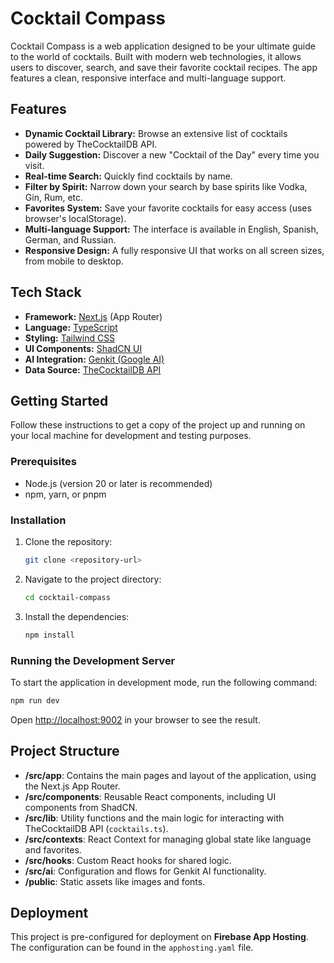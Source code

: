 # Cocktail Compass

Cocktail Compass is a web application designed to be your ultimate guide to the world of cocktails. Built with modern web technologies, it allows users to discover, search, and save their favorite cocktail recipes. The app features a clean, responsive interface and multi-language support.

## Features

- **Dynamic Cocktail Library:** Browse an extensive list of cocktails powered by TheCocktailDB API.
- **Daily Suggestion:** Discover a new "Cocktail of the Day" every time you visit.
- **Real-time Search:** Quickly find cocktails by name.
- **Filter by Spirit:** Narrow down your search by base spirits like Vodka, Gin, Rum, etc.
- **Favorites System:** Save your favorite cocktails for easy access (uses browser's localStorage).
- **Multi-language Support:** The interface is available in English, Spanish, German, and Russian.
- **Responsive Design:** A fully responsive UI that works on all screen sizes, from mobile to desktop.

## Tech Stack

- **Framework:** [Next.js](https://nextjs.org/) (App Router)
- **Language:** [TypeScript](https://www.typescriptlang.org/)
- **Styling:** [Tailwind CSS](https://tailwindcss.com/)
- **UI Components:** [ShadCN UI](https://ui.shadcn.com/)
- **AI Integration:** [Genkit (Google AI)](https://firebase.google.com/docs/genkit)
- **Data Source:** [TheCocktailDB API](https://www.thecocktaildb.com/api.php)

## Getting Started

Follow these instructions to get a copy of the project up and running on your local machine for development and testing purposes.

### Prerequisites

- Node.js (version 20 or later is recommended)
- npm, yarn, or pnpm

### Installation

1. Clone the repository:
   ```bash
   git clone <repository-url>
   ```
2. Navigate to the project directory:
   ```bash
   cd cocktail-compass
   ```
3. Install the dependencies:
   ```bash
   npm install
   ```

### Running the Development Server

To start the application in development mode, run the following command:

```bash
npm run dev
```

Open [http://localhost:9002](http://localhost:9002) in your browser to see the result.

## Project Structure

- **/src/app**: Contains the main pages and layout of the application, using the Next.js App Router.
- **/src/components**: Reusable React components, including UI components from ShadCN.
- **/src/lib**: Utility functions and the main logic for interacting with TheCocktailDB API (`cocktails.ts`).
- **/src/contexts**: React Context for managing global state like language and favorites.
- **/src/hooks**: Custom React hooks for shared logic.
- **/src/ai**: Configuration and flows for Genkit AI functionality.
- **/public**: Static assets like images and fonts.

## Deployment

This project is pre-configured for deployment on **Firebase App Hosting**. The configuration can be found in the `apphosting.yaml` file.
